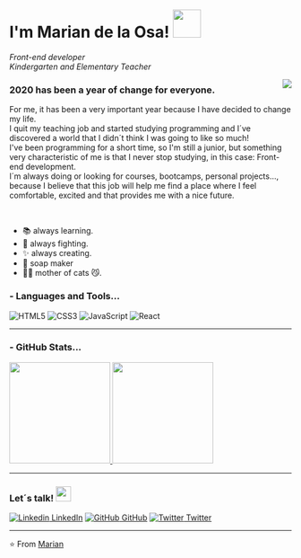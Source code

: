 <h1> I'm Marian de la Osa! <img src="https://media.giphy.com/media/mGcNjsfWAjY5AEZNw6/giphy.gif" width="50"></h1>

<p><em>Front-end developer</br>Kindergarten and Elementary Teacher
</em></p>
<img align="right" src="https://github.com/anathayna/anathayna/blob/master/assets/pusheencode.gif"/>
<h3> 2020 has been a year of change for everyone.</h3> For me, it has been a very important year because I have decided to change my life.<br> I quit my teaching job and started studying programming and I´ve discovered a world that I didn´t think I was going to like so much!<br>
I've been programming for a short time, so I'm still a junior, but something very characteristic of me is that I never stop studying, in this case: Front-end development.<br> I´m always doing or looking for courses, bootcamps, personal projects..., because I believe that this job will help me find a place where I feel comfortable, excited and that provides me with a nice future.<p><br>
  
- 📚 always learning.
- 🏹 always fighting.
- ✨ always creating. 
- 🧼 soap maker
- 🐱‍👤 mother of cats 😼.





### - Languages and Tools...

![HTML5](https://img.shields.io/badge/-HTML5-%23E44D27?style=flat-square&logo=html5&logoColor=ffffff)
![CSS3](https://img.shields.io/badge/-CSS3-%231572B6?style=flat-square&logo=css3)
![JavaScript](https://img.shields.io/badge/-JavaScript-%23F7DF1C?style=flat-square&logo=javascript&logoColor=000000&labelColor=%23F7DF1C&color=%23FFCE5A)
![React](https://img.shields.io/badge/-React-%23282C34?style=flat-square&logo=react)

---------------------------------------------------------------------------------------------------------------------------------------------------------------------------------

### - GitHub Stats...

<a href="https://github.com/Mdelaosaiz">
  <img height="180em" src="https://github-readme-stats.vercel.app/api?username=Mdelaosaiz&theme=buefy&show_icons=true" />
  <img height="180em" src="https://github-readme-stats.vercel.app/api/top-langs/?username=Mdelaosaiz&theme=buefy&layout=compact" />
</a>

---------------------------------------------------------------------------------------------------------------------------------------------------------------------------------

### Let´s talk! <img src="https://user-images.githubusercontent.com/5679180/79618120-0daffb80-80be-11ea-819e-d2b0fa904d07.gif" width="27px">
   [![Linkedin](https://i.stack.imgur.com/gVE0j.png) LinkedIn](https://www.linkedin.com/in/marian-de-la-osa/)
   [![GitHub](https://i.stack.imgur.com/tskMh.png) GitHub](https://github.com/Mdelaosaiz)
   [![Twitter](http://i.imgur.com/wWzX9uB.png) Twitter](https://twitter.com/MariandelaOsa)
   


---------------------------------------------------------------------------------------------------------------------------------------------------------------------------------

⭐️ From [Marian](https://github.com/Mdelaosaiz)
